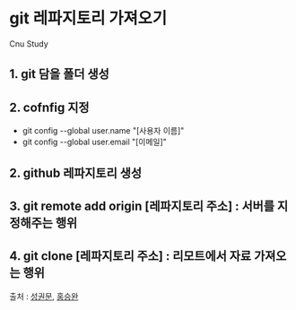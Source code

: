 # git 레파지토리 가져오기
Cnu Study

## 1. git 담을 폴더 생성 

## 2. cofnfig 지정 

 - git config --global user.name "[사용자 이름]"
 - git config --global user.email "[이메일]"

## 2. github 레파지토리 생성


## 3. git remote add origin [레파지토리 주소] : 서버를 지정해주는 행위


## 4. git clone [레파지토리 주소] : 리모트에서 자료 가져오는 행위

 


출처 : [성권문](https://github.com/artsung410), [홍승완](https://github.com/usrrt)


